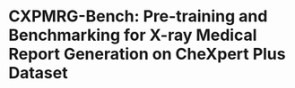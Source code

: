 #### 
# CXPMRG-Bench: Pre-training and Benchmarking for X-ray Medical Report Generation on CheXpert Plus Dataset




